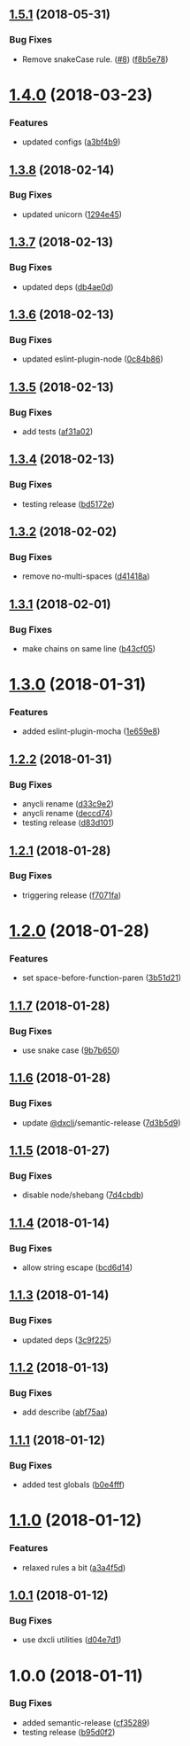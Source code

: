 <a name="1.5.1"></a>
## [1.5.1](https://github.com/oclif/eslint-config-oclif/compare/v1.5.0...v1.5.1) (2018-05-31)


### Bug Fixes

* Remove snakeCase rule. ([#8](https://github.com/oclif/eslint-config-oclif/issues/8)) ([f8b5e78](https://github.com/oclif/eslint-config-oclif/commit/f8b5e78))

<a name="1.4.0"></a>
# [1.4.0](https://github.com/oclif/eslint-config-oclif/compare/1294e45513db15632324848c2736835a9fcceeea...v1.4.0) (2018-03-23)


### Features

* updated configs ([a3bf4b9](https://github.com/oclif/eslint-config-oclif/commit/a3bf4b9))

<a name="1.3.8"></a>
## [1.3.8](https://github.com/oclif/eslint-config-oclif/compare/db4ae0d65f5ccfc3daa69a98de4de8f1f79027f3...v1.3.8) (2018-02-14)


### Bug Fixes

* updated unicorn ([1294e45](https://github.com/oclif/eslint-config-oclif/commit/1294e45))

<a name="1.3.7"></a>
## [1.3.7](https://github.com/oclif/eslint-config-oclif/compare/0c84b866598de2beca9a0cac393e5ea3e18a850b...v1.3.7) (2018-02-13)


### Bug Fixes

* updated deps ([db4ae0d](https://github.com/oclif/eslint-config-oclif/commit/db4ae0d))

<a name="1.3.6"></a>
## [1.3.6](https://github.com/oclif/eslint-config-oclif/compare/0e4080de58f1a217a40ce706bb7eae62ed757451...v1.3.6) (2018-02-13)


### Bug Fixes

* updated eslint-plugin-node ([0c84b86](https://github.com/oclif/eslint-config-oclif/commit/0c84b86))

<a name="1.3.5"></a>
## [1.3.5](https://github.com/oclif/eslint-config-oclif/compare/bd5172e7c282e294d7aba9ede59476255187f0f1...v1.3.5) (2018-02-13)


### Bug Fixes

* add tests ([af31a02](https://github.com/oclif/eslint-config-oclif/commit/af31a02))

<a name="1.3.4"></a>
## [1.3.4](https://github.com/oclif/eslint-config-oclif/compare/v1.3.3...v1.3.4) (2018-02-13)


### Bug Fixes

* testing release ([bd5172e](https://github.com/oclif/eslint-config-oclif/commit/bd5172e))

<a name="1.3.2"></a>
## [1.3.2](https://github.com/anycli/eslint-config-anycli/compare/b43cf059fa7f4402853a5e4c6fca307fd1193252...v1.3.2) (2018-02-02)


### Bug Fixes

* remove no-multi-spaces ([d41418a](https://github.com/anycli/eslint-config-anycli/commit/d41418a))

<a name="1.3.1"></a>
## [1.3.1](https://github.com/anycli/eslint-config-anycli/compare/1e659e8c734a63681680516ac58462b7eb5c4dce...v1.3.1) (2018-02-01)


### Bug Fixes

* make chains on same line ([b43cf05](https://github.com/anycli/eslint-config-anycli/commit/b43cf05))

<a name="1.3.0"></a>
# [1.3.0](https://github.com/anycli/eslint-config-anycli/compare/d83d1011b8313898625b69df5ae0083306895d9d...v1.3.0) (2018-01-31)


### Features

* added eslint-plugin-mocha ([1e659e8](https://github.com/anycli/eslint-config-anycli/commit/1e659e8))

<a name="1.2.2"></a>
## [1.2.2](https://github.com/anycli/eslint-config-anycli/compare/4622f1a10f6aebdcbdd905bcb52351dd2449f0d0...v1.2.2) (2018-01-31)


### Bug Fixes

* anycli rename ([d33c9e2](https://github.com/anycli/eslint-config-anycli/commit/d33c9e2))
* anycli rename ([deccd74](https://github.com/anycli/eslint-config-anycli/commit/deccd74))
* testing release ([d83d101](https://github.com/anycli/eslint-config-anycli/commit/d83d101))

<a name="1.2.1"></a>
## [1.2.1](https://github.com/dxcli/eslint-config-dxcli/compare/3b51d21c08b2fef5fb94e7b5fcdef157d1d8a90c...v1.2.1) (2018-01-28)


### Bug Fixes

* triggering release ([f7071fa](https://github.com/dxcli/eslint-config-dxcli/commit/f7071fa))

<a name="1.2.0"></a>
# [1.2.0](https://github.com/dxcli/eslint-config-dxcli/compare/9b7b650405da759bbc801049473800e72104515d...v1.2.0) (2018-01-28)


### Features

* set space-before-function-paren ([3b51d21](https://github.com/dxcli/eslint-config-dxcli/commit/3b51d21))

<a name="1.1.7"></a>
## [1.1.7](https://github.com/dxcli/eslint-config-dxcli/compare/7d3b5d992baa111572c5a95c10819d6040c7b2fd...v1.1.7) (2018-01-28)


### Bug Fixes

* use snake case ([9b7b650](https://github.com/dxcli/eslint-config-dxcli/commit/9b7b650))

<a name="1.1.6"></a>
## [1.1.6](https://github.com/dxcli/eslint-config-dxcli/compare/7d4cbdb11afb8c09d6d21f667f016ac526bd377a...v1.1.6) (2018-01-28)


### Bug Fixes

* update [@dxcli](https://github.com/dxcli)/semantic-release ([7d3b5d9](https://github.com/dxcli/eslint-config-dxcli/commit/7d3b5d9))

<a name="1.1.5"></a>
## [1.1.5](https://github.com/dxcli/eslint-config-dxcli/compare/bcd6d14b032a1a5d210f65b74ae765ec2fc2f699...v1.1.5) (2018-01-27)


### Bug Fixes

* disable node/shebang ([7d4cbdb](https://github.com/dxcli/eslint-config-dxcli/commit/7d4cbdb))

<a name="1.1.4"></a>
## [1.1.4](https://github.com/dxcli/eslint-config-dxcli/compare/b90afa5ed8eb2d8b267af11bfc77d8589a593671...v1.1.4) (2018-01-14)


### Bug Fixes

* allow string escape ([bcd6d14](https://github.com/dxcli/eslint-config-dxcli/commit/bcd6d14))

<a name="1.1.3"></a>
## [1.1.3](https://github.com/dxcli/eslint-config-dxcli/compare/abf75aac313701a02928499d1b08ef86dfc25143...v1.1.3) (2018-01-14)


### Bug Fixes

* updated deps ([3c9f225](https://github.com/dxcli/eslint-config-dxcli/commit/3c9f225))

<a name="1.1.2"></a>
## [1.1.2](https://github.com/dxcli/eslint-config-dxcli/compare/b0e4fffcce594bf07e15d9134e5849563fa6a8da...v1.1.2) (2018-01-13)


### Bug Fixes

* add describe ([abf75aa](https://github.com/dxcli/eslint-config-dxcli/commit/abf75aa))

<a name="1.1.1"></a>
## [1.1.1](https://github.com/dxcli/eslint-config-dxcli/compare/a3a4f5dea6a8492bbd1863c68ef60d13b2702659...v1.1.1) (2018-01-12)


### Bug Fixes

* added test globals ([b0e4fff](https://github.com/dxcli/eslint-config-dxcli/commit/b0e4fff))

<a name="1.1.0"></a>
# [1.1.0](https://github.com/dxcli/eslint-config-dxcli/compare/d04e7d17e9e045eb59947ef547b3fc25728971df...v1.1.0) (2018-01-12)


### Features

* relaxed rules a bit ([a3a4f5d](https://github.com/dxcli/eslint-config-dxcli/commit/a3a4f5d))

<a name="1.0.1"></a>
## [1.0.1](https://github.com/dxcli/eslint-config-dxcli/compare/06b1c982c6ffbd3db242d0dc73e5fb2e6c9be92c...v1.0.1) (2018-01-12)


### Bug Fixes

* use dxcli utilities ([d04e7d1](https://github.com/dxcli/eslint-config-dxcli/commit/d04e7d1))

<a name="1.0.0"></a>
# 1.0.0 (2018-01-11)


### Bug Fixes

* added semantic-release ([cf35289](https://github.com/dxcli/eslint-config-dxcli/commit/cf35289))
* testing release ([b95d0f2](https://github.com/dxcli/eslint-config-dxcli/commit/b95d0f2))

